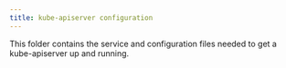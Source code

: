 ```yaml
---
title: kube-apiserver configuration
---
```


This folder contains the service and configuration files needed to get
a kube-apiserver up and running.
